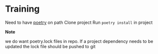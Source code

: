 # Training

Need to have [poetry](https://python-poetry.org/docs/) on path
Clone project
Run `poetry install` in project

**Note**

we do want poetry.lock files in repo. If a project dependency needs to be updated the lock file should be pushed to git
